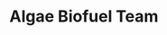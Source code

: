 ---
layout: member
weight: 800
name: Manisha Walia
title: Algae Biofuel Team
img: /assets/images/members/manisha.jpg
email: wmanisha@alumni.ubc.ca
biography: >
  Manisha Walia is a 2nd year student in Chemical and Biological Engineering at UBC. She is starting her journey of pursuing a future in biofuels or bioplastics by sharing her passion for a greener world on the Algae Biofuel Team.
linkedin: https://www.linkedin.com/in/manisha-walia-a7a5a8149/
---